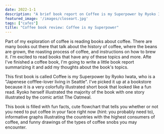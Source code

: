 ```yaml
---
date: 2022-1-1
description: "A brief book report on Coffee is my Superpower by Ryoko Iwata."
featured_image: '/images/closeart.jpg'
tags: ["cafes"]
title: "Coffee book review: Coffee is my Superpower"
---	
```

Part of my exploration of coffee is reading books about coffee. There are many books out there that talk about the history of coffee, where the beans are grown, the roasting process of coffee, and instructions on how to brew it. I'm excited to read books that have any of these topics and more. Afte I've finished a coffee book, I'm going to write a little book report summarizing it and add my thoughts about the book's topics.

This first book is called Coffee is my Superpower by Ryoko Iwata, who is a "Japenese cofffee-lover living in Seattle". I've picked it up at a bookstore because it is a very colorfully illustrated short book that looked like a fun read. Ryoko herself illustrated the majority of the book with one story illustrated by the comic artist The Oatmeal. 

This book is filled with fun facts, cute flowchart that tells you whether or not you need to put coffee in your face right now (hint: you probably need to), informative graphs illustrating the countries with the highest consumers of coffee, and funny drawings of the types of coffee snobs you may encounter. 